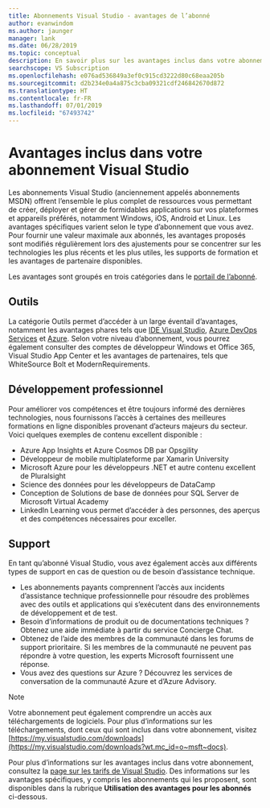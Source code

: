 ```yaml
---
title: Abonnements Visual Studio - avantages de l’abonné
author: evanwindom
ms.author: jaunger
manager: lank
ms.date: 06/28/2019
ms.topic: conceptual
description: En savoir plus sur les avantages inclus dans votre abonnement Visual Studio
searchscope: VS Subscription
ms.openlocfilehash: e076ad536849a3ef0c915cd3222d80c68eaa205b
ms.sourcegitcommit: d2b234e0a4a875c3cba09321cdf246842670d872
ms.translationtype: HT
ms.contentlocale: fr-FR
ms.lasthandoff: 07/01/2019
ms.locfileid: "67493742"
---
```

# <a name="benefits-included-in-your-visual-studio-subscription"></a>Avantages inclus dans votre abonnement Visual Studio

Les abonnements Visual Studio (anciennement appelés abonnements MSDN) offrent l’ensemble le plus complet de ressources vous permettant de créer, déployer et gérer de formidables applications sur vos plateformes et appareils préférés, notamment Windows, iOS, Android et Linux.  Les avantages spécifiques varient selon le type d’abonnement que vous avez.  Pour fournir une valeur maximale aux abonnés, les avantages proposés sont modifiés régulièrement lors des ajustements pour se concentrer sur les technologies les plus récents et les plus utiles, les supports de formation et les avantages de partenaire disponibles.


Les avantages sont groupés en trois catégories dans le [portail de l’abonné](https://my.visualstudio.com/benefits?wt.mc_id=o~msft~docs:).

## <a name="tools"></a>Outils
La catégorie Outils permet d’accéder à un large éventail d’avantages, notamment les avantages phares tels que [IDE Visual Studio](vs-ide-benefit.md), [Azure DevOps Services](vs-azure-devops.md) et [Azure](vs-azure.md).  Selon votre niveau d’abonnement, vous pourrez également consulter des comptes de développeur Windows et Office 365, Visual Studio App Center et les avantages de partenaires, tels que WhiteSource Bolt et ModernRequirements.

## <a name="professional-development"></a>Développement professionnel
Pour améliorer vos compétences et être toujours informé des dernières technologies, nous fournissons l’accès à certaines des meilleures formations en ligne disponibles provenant d’acteurs majeurs du secteur. Voici quelques exemples de contenu excellent disponible :
- Azure App Insights et Azure Cosmos DB par Opsgility
- Développeur de mobile multiplateforme par Xamarin University
- Microsoft Azure pour les développeurs .NET et autre contenu excellent de Pluralsight
- Science des données pour les développeurs de DataCamp
- Conception de Solutions de base de données pour SQL Server de Microsoft Virtual Academy
- LinkedIn Learning vous permet d’accéder à des personnes, des aperçus et des compétences nécessaires pour exceller.

## <a name="support"></a>Support
En tant qu’abonné Visual Studio, vous avez également accès aux différents types de support en cas de question ou de besoin d’assistance technique.
- Les abonnements payants comprennent l’accès aux incidents d’assistance technique professionnelle pour résoudre des problèmes avec des outils et applications qui s’exécutent dans des environnements de développement et de test.
- Besoin d’informations de produit ou de documentations techniques ?  Obtenez une aide immédiate à partir du service Concierge Chat.
- Obtenez de l’aide des membres de la communauté dans les forums de support prioritaire.  Si les membres de la communauté ne peuvent pas répondre à votre question, les experts Microsoft fournissent une réponse.
- Vous avez des questions sur Azure ?  Découvrez les services de conversation de la communauté Azure et d’Azure Advisory.

> [!NOTE]
> Votre abonnement peut également comprendre un accès aux téléchargements de logiciels.  Pour plus d’informations sur les téléchargements, dont ceux qui sont inclus dans votre abonnement, visitez [https://my.visualstudio.com/downloads](https://my.visualstudio.com/downloads?wt.mc_id=o~msft~docs).

Pour plus d’informations sur les avantages inclus dans votre abonnement, consultez la [page sur les tarifs de Visual Studio](https://visualstudio.microsoft.com/vs/pricing/).  Des informations sur les avantages spécifiques, y compris les abonnements qui les proposent, sont disponibles dans la rubrique **Utilisation des avantages pour les abonnés** ci-dessous.
